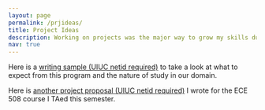 ```yaml
---
layout: page
permalink: /prjideas/
title: Project Ideas
description: Working on projects was the major way to grow my skills during my undergrad.
nav: true
---
```


Here is a [writing sample (UIUC netid required)](https://uillinoisedu-my.sharepoint.com/:w:/g/personal/kunwu2_illinois_edu/EfCwsEFeXLtLjRKzOWMlzFUByvszAt58zMOMZWDJx8S2aA?e=qLhGD8) to take a look at what to expect from this program and the nature of study in our domain. 

Here is [another project proposal (UIUC netid required)](https://uillinoisedu-my.sharepoint.com/:w:/g/personal/kunwu2_illinois_edu/Eea3Ku01fLBKqjJOAnJVWzIBhTk9ERtjhQmdKF7-is-zOw?e=NBD3Jc) I wrote for the ECE 508 course I TAed this semester.
